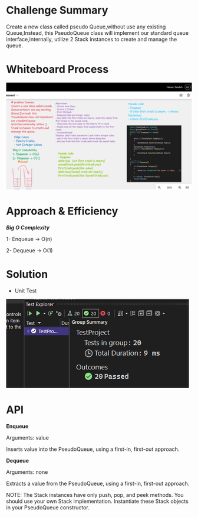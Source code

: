 ﻿# Challenge Summary

Create a new class called pseudo Queue,without use any existing Queue,Instead, this PseudoQueue class will implement our standard queue interface,internally, utilize 2 Stack instances to create and manage the queue.

# Whiteboard Process

![](../../img/PseudoQueue.png)

# Approach & Efficiency

***Big O Complexity***

1- Enqueue -> O(n)

2- Dequeue -> O(1)

# Solution

- Unit Test

![](../../img/UnitTestPseudoQueue.png)

# API

**Enqueue**

Arguments: value

Inserts value into the PseudoQueue, using a first-in, first-out approach.

**Dequeue**

Arguments: none

Extracts a value from the PseudoQueue, using a first-in, first-out approach.

NOTE: The Stack instances have only push, pop, and peek methods. You should use your own Stack implementation. Instantiate these Stack objects in your PseudoQueue constructor.




